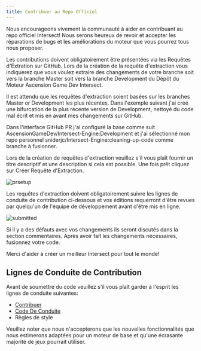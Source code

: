 ```yaml
---
title: Contribuer au Repo Officiel
---
```


Nous encourageons vivement la communauté à aider en contribuant au repo officiel Intersect! Nous serons heureux de revoir et accepter les réparations de bugs et les améliorations du moteur que vous pourrez tous nous proposer.

Les contributions doivent obligatoirement être présentées via les Requêtes d'Extration sur GitHub. Lors de la création de la requête d'extraction vous indiquerez que vous voulez extraire des changements de votre branche soit vers la branche Master soit vers la branche Development du Dépôt du Moteur Ascension Game Dev Intersect.

Il est attendu que les requêtes d'extraction soient basées sur les branches Master or Development les plus récentes. Dans l'exemple suivant j'ai créé une bifurcation de la plus récente version de Development, nettoyé du code mal écrit et mis en avant mes changements sur GitHub.

Dans l'interface GitHub PR j'ai configuré la base comme suit AscensionGameDev/Intersect-Engine:Development et j'ai sélectionné mon repo personnel sniderjc/Intersect-Engine:cleaning-up-code comme branche à fusionner.

Lors de la création de requêtes d'extraction veuillez s'il vous plaît fournir un titre descriptif et une description si cela est possible. Une fois prêt cliquez sur Créer Requête d'Extraction.

![prsetup](https://www.ascensiongamedev.com/resources/filehost/f00528aa5a36b70d471c606e705ff9d4.png)

Les requêtes d'extraction doivent obligatoirement suivre les lignes de conduite de contribution ci-dessous et vos éditions requerront d'être revues par quelqu'un de l'équipe de développement avant d'être mis en ligne.

![submitted](https://www.ascensiongamedev.com/resources/filehost/2e344356516d135f9225edf094cede6d.png)

Si il y a des défauts avec vos changements ils seront discutés dans la section commentaires. Après avoir fait les changements nécessaires, fusionnez votre code.

Merci d'aider à créer un meilleur Intersect pour tout le monde!


## Lignes de Conduite de Contribution
Avant de soumettre du code veuillez s'il vous plaît garder à l'esprit les lignes de conduite suivantes:

 - [Contribuer](https://github.com/AscensionGameDev/Intersect-Engine/blob/development/CONTRIBUTING.md)
 - [Code De Conduite](https://github.com/AscensionGameDev/Intersect-Engine/blob/development/CODE_OF_CONDUCT.md)
 - Règles de style

 Veuillez noter que nous n'accepterons que les nouvelles fonctionnalités que nous estimerons adaptées pour un moteur de base et qu'une écrasante majorité de jeux pourrait utiliser.
